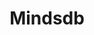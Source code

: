 ---
created: '2025-09-16T15:05:15.652608'
modified: '2025-09-16T15:05:15.652610'
ship_factor: 5
subtype: mcp-servers
tags: []
title: Mindsdb
type: tool
version: 1
---